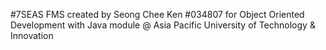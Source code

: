 #7SEAS FMS created by Seong Chee Ken #034807 for Object Oriented Development with Java module @ Asia Pacific University of Technology & Innovation
